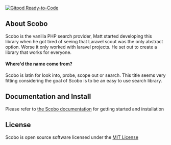 [![Gitpod Ready-to-Code](https://img.shields.io/badge/Gitpod-Ready--to--Code-blue?logo=gitpod)](https://gitpod.io/#https://github.com/scobo-search/scobo) 

## About Scobo
Scobo is the vanilla PHP search provider, Matt started developing this library when he got tired of seeing that Laravel scout was the only abstract option. Worse it only worked with laravel projects. He set out to create a library that works for everyone.

#### Where'd the name come from?
Scobo is latin for look into, probe, scope out or search. This title seems very fitting considering the goal of Scobo is to be an easy to use search library.

## Documentation and Install
Please refer to [the Scobo documentation](https://scobo.dev/docs) for getting started and installation

## License
Scobo is open source software licensed under the [MIT License](https://github.com/scobo-search/scobo/blob/master/LICENSE)